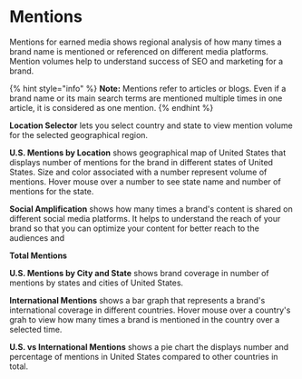 # Mentions

Mentions for earned media shows regional analysis of how many times a brand name is mentioned or referenced on different media platforms. Mention volumes help to understand success of SEO and marketing for a brand.

{% hint style="info" %}
**Note:** Mentions refer to articles or blogs. Even if a brand name or its main search terms are mentioned multiple times in one article, it is considered as one mention.
{% endhint %}

**Location Selector** lets you select country and state to view mention volume for the selected geographical region.

**U.S. Mentions by Location** shows geographical map of United States that displays number of mentions for the brand in different states of United States. Size and color associated with a number represent volume of mentions. Hover mouse over a number to see  state name and number of mentions for the state.

**Social Amplification** shows how many times a brand's content is shared on different social media platforms. It helps to understand the reach of your brand so that you can optimize your content for better reach to the audiences and 

**Total Mentions** 

**U.S. Mentions by City and State** shows brand coverage in number of mentions by states and cities of United States.

**International Mentions** shows a bar graph that represents a brand's international coverage in different countries. Hover mouse over a country's grah to view how many times a brand is mentioned in the country over a selected time.

**U.S. vs International Mentions** shows a pie chart the displays number and percentage of mentions in United States compared to other countries in total.



